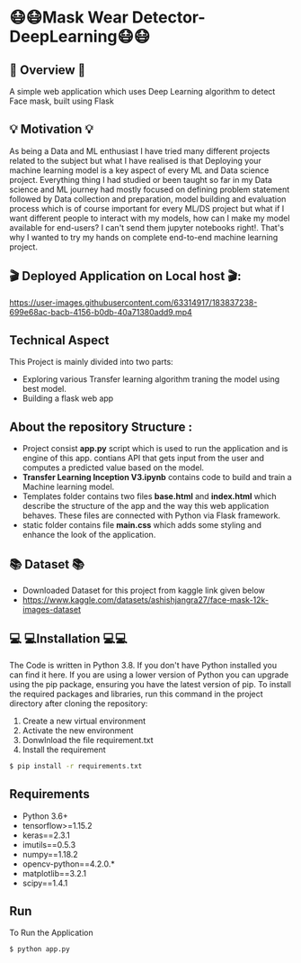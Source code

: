 #                                                            😷😷Mask Wear Detector-DeepLearning😷😷


## 📝 Overview 📝

A simple web application which uses Deep Learning algorithm to detect Face mask, built using Flask 

## 💡 Motivation 💡

As being a Data and ML enthusiast I have tried many different projects related to the subject but what I have realised
is that Deploying your machine learning model is a key aspect of every ML and Data science project. Everything thing I 
had studied or been taught so far in my Data science and ML journey had mostly focused on defining problem statement followed by Data collection
and preparation, model building and evaluation process which is of course important for every ML/DS project but what if I want different people to
interact with my models, how can I make my model available for end-users? I can't send them jupyter notebooks right!. That's why I wanted to try my hands
on complete end-to-end machine learning project.

## 🎬 Deployed Application on Local host  🎬:



https://user-images.githubusercontent.com/63314917/183837238-699e68ac-bacb-4156-b0db-40a71380add9.mp4



## Technical Aspect
This Project is mainly divided into two parts:

- Exploring various Transfer learning algorithm traning the model using best model.
- Building a flask web app 


## About the repository Structure :

- Project consist **app.py** script which is used to run the application and is engine of this app. contians API that gets input from the user and computes a predicted value based on the model.
- **Transfer Learning Inception V3.ipynb** contains code to build and train a Machine learning model.
- Templates folder contains two files **base.html** and **index.html** which describe the structure of the app and the way this web application behaves. These files are connected with Python via Flask framework.
- static folder contains file **main.css** which adds some styling and enhance the look of the application.


##  📚 Dataset 📚
- Downloaded Dataset for this project from kaggle link given below
- https://www.kaggle.com/datasets/ashishjangra27/face-mask-12k-images-dataset

## 💻 💻Installation 💻💻

The Code is written in Python 3.8. If you don't have Python installed you can find it here. If you are using a lower version of Python you can upgrade using the pip package, ensuring you have the latest version of pip. To install the required packages and libraries, run this command in the project directory after cloning the repository:

 1. Create a new virtual environment 
2. Activate the new environment
3. Donwlnload the file requirement.txt  
4. Install the requirement 
```bash
$ pip install -r requirements.txt 
```

## Requirements

* Python 3.6+
* tensorflow>=1.15.2
* keras==2.3.1
* imutils==0.5.3
* numpy==1.18.2
* opencv-python==4.2.0.*
* matplotlib==3.2.1
* scipy==1.4.1


 
## Run

To Run the Application
```bash
$ python app.py 

```


